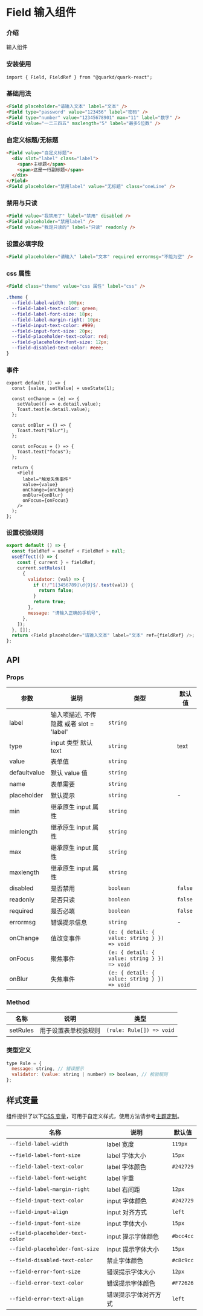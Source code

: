 # Field 输入组件

### 介绍

输入组件

### 安装使用

```tsx
import { Field, FieldRef } from "@quarkd/quark-react";
```

### 基础用法

```html
<Field placeholder="请输入文本" label="文本" />
<Field type="password" value="123456" label="密码" />
<Field type="number" value="12345678901" max="11" label="数字" />
<Field value="一二三四五" maxlength="5" label="最多5位数" />
```

### 自定义标题/无标题

```html
<Field value="自定义标题">
  <div slot="label" class="label">
    <span>主标题</span>
    <span>这是一行副标题</span>
  </div>
</Field>
<Field placeholder="禁用label" value="无标题" class="oneLine" />
```

### 禁用与只读

```html
<Field value="我禁用了" label="禁用" disabled />
<Field placeholder="禁用label" />
<Field value="我是只读的" label="只读" readonly />
```

### 设置必填字段

```html
<Field placeholder="请输入" label="文本" required errormsg="不能为空" />
```

### css 属性

```html
<Field class="theme" value="css 属性" label="css" />
```

```css
.theme {
  --field-label-width: 100px;
  --field-label-text-color: green;
  --field-label-font-size: 18px;
  --field-label-margin-right: 10px;
  --field-input-text-color: #999;
  --field-input-font-size: 20px;
  --field-placeholder-text-color: red;
  --field-placeholder-font-size: 12px;
  --field-disabled-text-color: #eee;
}
```

### 事件

```tsx
export default () => {
  const [value, setValue] = useState(1);

  const onChange = (e) => {
    setValue(() => e.detail.value);
    Toast.text(e.detail.value);
  };

  const onBlur = () => {
    Toast.text("blur");
  };

  const onFocus = () => {
    Toast.text("focus");
  };

  return (
    <Field
      label="触发失焦事件"
      value={value}
      onChange={onChange}
      onBlur={onBlur}
      onFocus={onFocus}
    />
  );
};
```

### 设置校验规则

```js
export default () => {
  const fieldRef = useRef < FieldRef > null;
  useEffect(() => {
    const { current } = fieldRef;
    current.setRules([
      {
        validator: (val) => {
          if (!/^1[3456789]\d{9}$/.test(val)) {
            return false;
          }
          return true;
        },
        message: "请输入正确的手机号",
      },
    ]);
  }, []);
  return <Field placeholder="请输入文本" label="文本" ref={fieldRef} />;
};
```

## API

### Props

| 参数         | 说明                                     | 类型                                    | 默认值  |
| ------------ | ---------------------------------------- | --------------------------------------- | ------- |
| label        | 输入项描述, 不传隐藏 或者 slot = 'label' | `string`                                |
| type         | input 类型 默认 text                     | `string`                                | text    |
| value        | 表单值                                   | `string`                                |         |
| defaultvalue | 默认 value 值                            | `string`                                |         |
| name         | 表单需要                                 | `string`                                |         |
| placeholder  | 默认提示                                 | `string`                                | -       |
| min          | 继承原生 input 属性                      | `string`                                |         |
| minlength    | 继承原生 input 属性                      | `string`                                |         |
| max          | 继承原生 input 属性                      | `string`                                |         |
| maxlength    | 继承原生 input 属性                      | `string`                                |         |
| disabled     | 是否禁用                                 | `boolean`                               | `false` |
| readonly     | 是否只读                                 | `boolean`                               | `false` |
| required     | 是否必填                                 | `boolean`                               | `false` |
| errormsg     | 错误提示信息                             | `string`                                | -       |
| onChange     | 值改变事件                               | `(e: { detail: { value: string } }) => void` |         |
| onFocus      | 聚焦事件                                 | `(e: { detail: { value: string } }) => void` |         |
| onBlur       | 失焦事件                                 | `(e: { detail: { value: string } }) => void` |         |

### Method

| 名称     | 说明                 | 类型                     |
| -------- | -------------------- | ------------------------ |
| setRules | 用于设置表单校验规则 | `(rule: Rule[]) => void` |

### 类型定义

```js
type Rule = {
  message: string, // 错误提示
  validator: (value: string | number) => boolean, // 校验规则
};
```

## 样式变量

组件提供了以下[CSS 变量](https://developer.mozilla.org/zh-CN/docs/Web/CSS/Using_CSS_custom_properties)，可用于自定义样式，使用方法请参考[主题定制](#/theme)。

| 名称                             | 说明                 | 默认值    |
| -------------------------------- | -------------------- | --------- |
| `--field-label-width`            | label 宽度           | `119px`   |
| `--field-label-font-size`        | label 字体大小       | `15px`    |
| `--field-label-text-color`       | label 字体颜色       | `#242729` |
| `--field-label-font-weight`      | label 字重           |           |
| `--field-label-margin-right`     | label 右间距         | `12px`    |
| `--field-input-text-color`       | input 字体颜色       | `#242729` |
| `--field-input-align`            | input 对齐方式       | `left`    |
| `--field-input-font-size`        | input 字体大小       | `15px`    |
| `--field-placeholder-text-color` | input 提示字体颜色   | `#bcc4cc` |
| `--field-placeholder-font-size`  | input 提示字体大小   | `15px`    |
| `--field-disabled-text-color`    | 禁止字体颜色         | `#c8c9cc` |
| `--field-error-font-size`        | 错误提示字体大小     | `12px`    |
| `--field-error-text-color`       | 错误提示字体颜色     | `#F72626` |
| `--field-error-text-align`       | 错误提示字体对齐方式 | `left`    |
